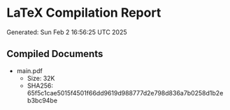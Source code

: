 # LaTeX Compilation Report
Generated: Sun Feb  2 16:56:25 UTC 2025
## Compiled Documents
- main.pdf
  - Size: 32K
  - SHA256: 65f5c1cae5015f4501f66dd9619d988777d2e798d836a7b0258d1b2eb3bc94be
